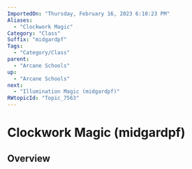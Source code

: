 ```yaml
---
ImportedOn: "Thursday, February 16, 2023 6:10:23 PM"
Aliases:
  - "Clockwork Magic"
Category: "Class"
Suffix: "midgardpf"
Tags:
  - "Category/Class"
parent:
  - "Arcane Schools"
up:
  - "Arcane Schools"
next:
  - "Illumination Magic (midgardpf)"
RWtopicId: "Topic_7563"
---
```

# Clockwork Magic (midgardpf)
## Overview
